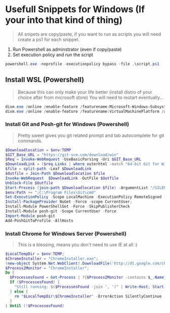 # Usefull Snippets for Windows (If your into that kind of thing)
> All snipets are copy/paste, if you want to run as scripts you will need create a ps1 for each snippet.
  1. Run Powershell as adminstrator (even if copy/paste)
  2. Set execution policy and run the script

```powershell 
powershell.exe -noprofile -executionpolicy bypass -file .\script.ps1
```

## Install WSL (Powershell)
> Because this can only make your life better (install distro of your choice after from microsoft store)
  You will need to restart eventually...
```powershell
dism.exe /online /enable-feature /featurename:Microsoft-Windows-Subsystem-Linux /all /norestart
dism.exe /online /enable-feature /featurename:VirtualMachinePlatform /all /norestart
```


### Install Git and Posh-git for Windows (Powershell)
> Pretty sweet gives you git related prompt and tab autocomplete for git commands.
```powershell
$Downloadlocation = $env:TEMP
$GIT_Base_URL = "https://git-scm.com/download/win"
$Req = Invoke-WebRequest -UseBasicParsing -Uri $GIT_Base_URL
$DownloadLink = ($req.Links | where outerhtml -match "64-bit Git for Windows Setup").href
$file = split-path -Leaf $DownloadLink
$Outfile = Join-Path $Downloadlocation $file
Invoke-WebRequest  $DownloadLink -OutFile $Outfile
Unblock-File $Outfile
Start-Process (join-path $Downloadlocation $file) -ArgumentList "/SILENT" -Wait
$env:Path += ";C:\Program Files\Git\cmd"
Set-ExecutionPolicy -Scope LocalMachine -ExecutionPolicy RemoteSigned -Force
Install-PackageProvider NuGet -Force -scope CurrentUser;
Install-Module PowerShellGet -Force -SkipPublisherCheck
Install-Module posh-git -Scope CurrentUser -Force
Import-Module posh-git
Add-PoshGitToProfile -AllHosts
```

### Install Chrome for Windows Server (Powershell)
> This is a blessing, means you don't need to use IE at all :)
```powershell
$LocalTempDir = $env:TEMP;
$ChromeInstaller = "ChromeInstaller.exe"; 
(new-object System.Net.WebClient).DownloadFile('http://dl.google.com/chrome/install/375.126/chrome_installer.exe', "$LocalTempDir\$ChromeInstaller"); & "$LocalTempDir\$ChromeInstaller" /silent /install; 
$Process2Monitor = "ChromeInstaller"; 
Do { 
  $ProcessesFound = Get-Process | ?{$Process2Monitor -contains $_.Name} | Select-Object -ExpandProperty Name; 
  If ($ProcessesFound) { 
    "Still running: $($ProcessesFound -join ', ')" | Write-Host; Start-Sleep -Seconds 2 
  } else {
    rm "$LocalTempDir\$ChromeInstaller" -ErrorAction SilentlyContinue -Verbose 
  } 
} Until (!$ProcessesFound)
```